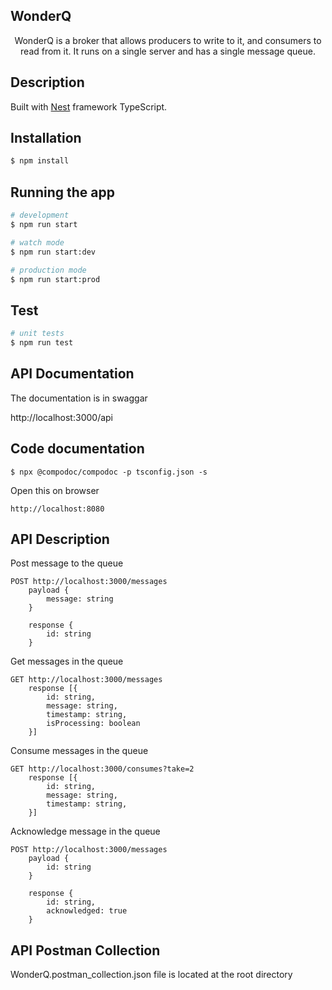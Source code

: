 

## WonderQ

  <p align="center">WonderQ is a broker that allows producers to write to it, and consumers to read from it. It runs on a single server and has a single message queue.</p>
    <p align="center">

## Description

Built with [Nest](https://github.com/nestjs/nest) framework TypeScript.

## Installation

```bash
$ npm install
```

## Running the app

```bash
# development
$ npm run start

# watch mode
$ npm run start:dev

# production mode
$ npm run start:prod
```

## Test

```bash
# unit tests
$ npm run test
```

## API Documentation

The documentation is in swaggar

http://localhost:3000/api

## Code documentation

```batch
$ npx @compodoc/compodoc -p tsconfig.json -s
```
Open  this on browser

```batch
http://localhost:8080
```

## API Description

Post message to the queue
```batch
POST http://localhost:3000/messages
    payload {
        message: string
    }
    
    response {
        id: string
    }
```

Get  messages in the queue
```batch
GET http://localhost:3000/messages
    response [{
        id: string,
        message: string,
        timestamp: string,
        isProcessing: boolean
    }]
```

Consume messages in the queue
```batch
GET http://localhost:3000/consumes?take=2
    response [{
        id: string,
        message: string,
        timestamp: string,
    }]
```

Acknowledge message in the queue
```batch
POST http://localhost:3000/messages
    payload {
        id: string
    }
    
    response {
        id: string,
        acknowledged: true
    }
```
## API Postman Collection

WonderQ.postman_collection.json file is located at the root directory
